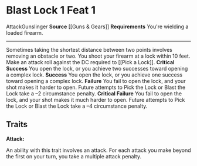﻿---
actions: '[one-action]'
cost: null
element: null
feat: Blast Lock
frequency: null
heighten_level: null
id: '3154'
level: '1'
name: Blast Lock
prerequisite: null
rarity: Common
requirement: You're wielding a loaded firearm.
school: null
source: '[[DATABASE/source/Guns & Gears|Guns & Gears]]'
subcategory: null
trait:
- '[[DATABASE/trait/Attack|Attack]]'
- '[[DATABASE/trait/Gunslinger|Gunslinger]]'
trigger: null
type: Feat

---
# Blast Lock <span class="action-icon">1</span> <span class="item-type">Feat 1</span>

<span class="item-trait">Attack</span><span class="item-trait">Gunslinger</span>
**Source** [[Guns & Gears]]
**Requirements** You're wielding a loaded firearm.

---
Sometimes taking the shortest distance between two points involves removing an obstacle or two. You shoot your firearm at a lock within 10 feet. Make an attack roll against the DC required to [[Pick a Lock]].
**Critical Success** You open the lock, or you achieve two successes toward opening a complex lock.
**Success** You open the lock, or you achieve one success toward opening a complex lock.
**Failure** You fail to open the lock, and your shot makes it harder to open. Future attempts to Pick the Lock or Blast the Lock take a –2 circumstance penalty.
**Critical Failure** You fail to open the lock, and your shot makes it much harder to open. Future attempts to Pick the Lock or Blast the Lock take a –4 circumstance penalty.

## Traits

**Attack:**

An ability with this trait involves an attack. For each attack you make beyond the first on your turn, you take a multiple attack penalty.